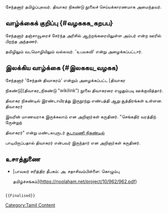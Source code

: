 சேந்தனார் தமிழ்ப்புலவர். திவாகர நிகண்டு நூலைச் செய்யக்காரணமாக அமைந்தவர்.

## வாழ்க்கைக் குறிப்பு {#வழககக_கறபப}

சேந்தனார் தஞ்சாவூரைச் சேர்ந்த அரிசில் ஆற்றங்கரையிலுள்ள அம்பர் என்ற ஊரில் பிறந்த அந்தணர்.
தமிழிலும் வடமொழியிலும் வல்லவர். \'உபயகவி\' என்று அழைக்கப்பட்டார்.

## இலக்கிய வாழ்க்கை {#இலககய_வழகக}

சேந்தனார் \'சேந்தன் திவாகரம்\' என்றும் அழைக்கப்பட்ட [திவாகர
நிகண்டு](திவாகர_நிகண்டு "wikilink") நூலை திவாகரரை எழுதும்படி ஊக்குவித்தார்.
திவாகர நிகண்டில் இரண்டாயிரத்து இருநூற்று எண்பத்தி ஆறு சூத்திரங்கள் உள்ளன. திவாகரர்
இவரின் மாணவராக இருக்கலாம் என அறிஞர்கள் கருதினர். \"செங்கதிர் வரத்திற் ருேன்றுந்
திவாகரர்\" என்று மண்டலபுருடர் [சூடாமணி நிகண்டில்](சூடாமணி_நிகண்டு "wikilink")
பாடியிருப்பதால் திவாகரர் என்பவர் இருந்தார் என அறிஞர்கள் கருதினர்.

## உசாத்துணை

-   [பாவலர் சரித்திர தீபகம்: அ. சதாசிவம்பிள்ளை: கொழும்பு
    தமிழ்ச்சங்கம்](https://noolaham.net/project/10/962/962.pdf)

```{=mediawiki}
{{Finalised}}
```
[Category:Tamil Content](Category:Tamil_Content "wikilink")
